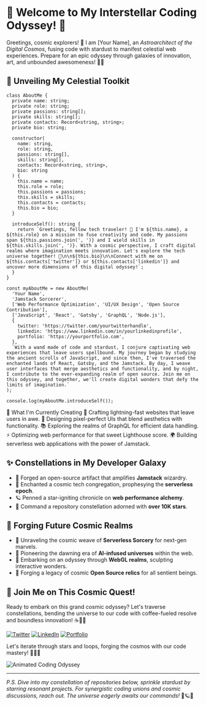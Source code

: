 # 🌌 Welcome to My Interstellar Coding Odyssey! 🚀

Greetings, cosmic explorers! 🌠 I am [Your Name], an *Astroarchitect of the Digital Cosmos*, fusing code with stardust to manifest celestial web experiences. Prepare for an epic odyssey through galaxies of innovation, art, and unbounded awesomeness! 🌌✨

## 🌌 Unveiling My Celestial Toolkit

``` Object.me
class AboutMe {
  private name: string;
  private role: string;
  private passions: string[];
  private skills: string[];
  private contacts: Record<string, string>;
  private bio: string;

  constructor(
    name: string,
    role: string,
    passions: string[],
    skills: string[],
    contacts: Record<string, string>,
    bio: string
  ) {
    this.name = name;
    this.role = role;
    this.passions = passions;
    this.skills = skills;
    this.contacts = contacts;
    this.bio = bio;
  }

  introduceSelf(): string {
    return `Greetings, fellow tech traveler! 🌌 I'm ${this.name}, a ${this.role} on a mission to fuse creativity and code. My passions span ${this.passions.join(', ')} and I wield skills in ${this.skills.join(', ')}. With a cosmic perspective, I craft digital realms where imagination meets innovation. Let's explore the tech universe together! 🚀\n\n${this.bio}\n\nConnect with me on ${this.contacts['twitter']} or ${this.contacts['linkedin']} and uncover more dimensions of this digital odyssey!`;
  }
}

const myAboutMe = new AboutMe(
  'Your Name',
  'Jamstack Sorcerer',
  ['Web Performance Optimization', 'UI/UX Design', 'Open Source Contribution'],
  ['JavaScript', 'React', 'Gatsby', 'GraphQL', 'Node.js'],
  {
    twitter: 'https://twitter.com/yourtwitterhandle',
    linkedin: 'https://www.linkedin.com/in/yourlinkedinprofile',
    portfolio: 'https://yourportfolio.com',
  },
  `With a wand made of code and stardust, I conjure captivating web experiences that leave users spellbound. My journey began by studying the ancient scrolls of JavaScript, and since then, I've traversed the enchanted lands of React, Gatsby, and the Jamstack. By day, I weave user interfaces that merge aesthetics and functionality, and by night, I contribute to the ever-expanding realm of open source. Join me on this odyssey, and together, we'll create digital wonders that defy the limits of imagination.`
);

console.log(myAboutMe.introduceSelf());
 ```


🌈 What I'm Currently Creating
🚀 Crafting lightning-fast websites that leave users in awe.
🎨 Designing pixel-perfect UIs that blend aesthetics with functionality.
📚 Exploring the realms of GraphQL for efficient data handling.
⚡️ Optimizing web performance for that sweet Lighthouse score.
🌍 Building serverless web applications with the power of Jamstack.

## ✨ Constellations in My Developer Galaxy

- 🌟 Forged an open-source artifact that amplifies **Jamstack** wizardry.
- 💫 Enchanted a cosmic tech congregation, prophesying the **serverless epoch**.
- 🪐 Penned a star-igniting chronicle on **web performance alchemy**.
- 🌌 Command a repository constellation adorned with **over 10K stars**.

## 🌙 Forging Future Cosmic Realms

- 🌟 Unraveling the cosmic weave of **Serverless Sorcery** for next-gen marvels.
- 🌌 Pioneering the dawning era of **AI-infused universes** within the web.
- 🌠 Embarking on an odyssey through **WebGL realms**, sculpting interactive wonders.
- 🌌 Forging a legacy of cosmic **Open Source relics** for all sentient beings.

## 🌠 Join Me on This Cosmic Quest!

Ready to embark on this grand cosmic odyssey? Let's traverse constellations, bending the universe to our code with coffee-fueled resolve and boundless innovation! ☕️🚀🌌

[![Twitter](https://img.shields.io/badge/-Twitter-1DA1F2?style=for-the-badge&logo=twitter&logoColor=white)](https://twitter.com/yourtwitterhandle)
[![LinkedIn](https://img.shields.io/badge/-LinkedIn-0077B5?style=for-the-badge&logo=linkedin&logoColor=white)](https://www.linkedin.com/in/yourlinkedinprofile)
[![Portfolio](https://img.shields.io/badge/-Portfolio-536DFE?style=for-the-badge&logoColor=white)](https://yourportfolio.com)

Let's iterate through stars and loops, forging the cosmos with our code mastery! 🌠🌟🚀

![Animated Coding Odyssey]([[https://yourimageurl.com](https://img.freepik.com/premium-photo/cartoon-man-working-computer_912214-932.jpg?w=826)](https://storyset.com/illustration/code-typing/bro/animate?share=69333))

---

*P.S. Dive into my constellation of repositories below, sprinkle stardust by starring resonant projects. For synergistic coding unions and cosmic discussions, reach out. The universe eagerly awaits our commands!* 🌌🪐🔮

